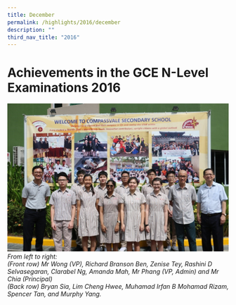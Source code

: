 ```yaml
---
title: December
permalink: /highlights/2016/december
description: ""
third_nav_title: "2016"
---
```

# Achievements in the GCE N-Level Examinations 2016
![](/images/NLEVELS.jpg)
_From left to right: <br>(Front row) Mr Wong (VP), Richard Branson Ben, Zenise Tey, Rashini D Selvasegaran, Clarabel Ng, Amanda Mah, Mr Phang (VP, Admin) and Mr Chia (Principal)_ <br>
_(Back row) Bryan Sia, Lim Cheng Hwee, Muhamad Irfan B Mohamad Rizam, Spencer Tan, and Murphy Yang._